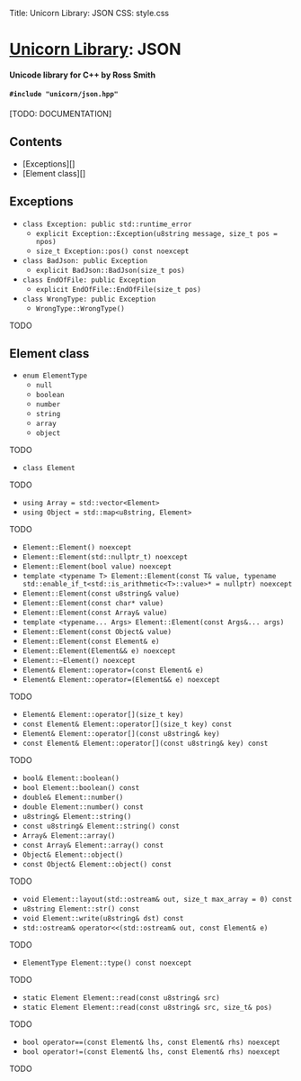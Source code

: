 Title: Unicorn Library: JSON
CSS: style.css

# [Unicorn Library](index.html): JSON #

#### Unicode library for C++ by Ross Smith ####

#### `#include "unicorn/json.hpp"` ####

[TODO: DOCUMENTATION]

## Contents ##

* [Exceptions][]
* [Element class][]

## Exceptions ##

* `class Exception: public std::runtime_error`
    * `explicit Exception::Exception(u8string message, size_t pos = npos)`
    * `size_t Exception::pos() const noexcept`
* `class BadJson: public Exception`
    * `explicit BadJson::BadJson(size_t pos)`
* `class EndOfFile: public Exception`
    * `explicit EndOfFile::EndOfFile(size_t pos)`
* `class WrongType: public Exception`
    * `WrongType::WrongType()`

TODO

## Element class ##

* `enum ElementType`
    * `null`
    * `boolean`
    * `number`
    * `string`
    * `array`
    * `object`

TODO

* `class Element`

TODO

* `using Array = std::vector<Element>`
* `using Object = std::map<u8string, Element>`

TODO

* `Element::Element() noexcept`
* `Element::Element(std::nullptr_t) noexcept`
* `Element::Element(bool value) noexcept`
* `template <typename T> Element::Element(const T& value, typename std::enable_if_t<std::is_arithmetic<T>::value>* = nullptr) noexcept`
* `Element::Element(const u8string& value)`
* `Element::Element(const char* value)`
* `Element::Element(const Array& value)`
* `template <typename... Args> Element::Element(const Args&... args)`
* `Element::Element(const Object& value)`
* `Element::Element(const Element& e)`
* `Element::Element(Element&& e) noexcept`
* `Element::~Element() noexcept`
* `Element& Element::operator=(const Element& e)`
* `Element& Element::operator=(Element&& e) noexcept`

TODO

* `Element& Element::operator[](size_t key)`
* `const Element& Element::operator[](size_t key) const`
* `Element& Element::operator[](const u8string& key)`
* `const Element& Element::operator[](const u8string& key) const`

TODO

* `bool& Element::boolean()`
* `bool Element::boolean() const`
* `double& Element::number()`
* `double Element::number() const`
* `u8string& Element::string()`
* `const u8string& Element::string() const`
* `Array& Element::array()`
* `const Array& Element::array() const`
* `Object& Element::object()`
* `const Object& Element::object() const`

TODO

* `void Element::layout(std::ostream& out, size_t max_array = 0) const`
* `u8string Element::str() const`
* `void Element::write(u8string& dst) const`
* `std::ostream& operator<<(std::ostream& out, const Element& e)`

TODO

* `ElementType Element::type() const noexcept`

TODO

* `static Element Element::read(const u8string& src)`
* `static Element Element::read(const u8string& src, size_t& pos)`

TODO

* `bool operator==(const Element& lhs, const Element& rhs) noexcept`
* `bool operator!=(const Element& lhs, const Element& rhs) noexcept`

TODO

